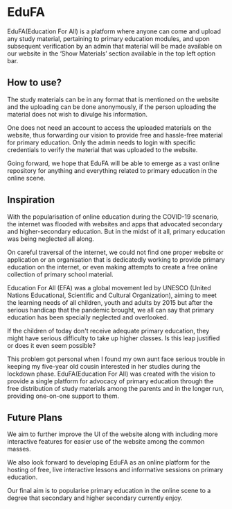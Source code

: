 # EduFA
EduFA(Education For All) is a platform where anyone can come and upload any study material, pertaining to primary education modules, and upon subsequent verification by an admin that material will be made available on our website in the ‘Show Materials’ section available in the top left option bar.

## How to use?

The study materials can be in any format that is mentioned on the website and the uploading can be done anonymously, if the person uploading the material does not wish to divulge his information.

One does not need an account to access the uploaded materials on the website, thus forwarding our vision to provide free and hassle-free material for primary education.
Only the admin needs to login with specific credentials to verify the material that was uploaded to the website.

Going forward, we hope that EduFA will be able to emerge as a vast online repository for anything and everything related to primary education in the online scene.

## Inspiration

With the popularisation of online education during the COVID-19 scenario, the internet was flooded with websites and apps that advocated secondary and higher-secondary education. But in the midst of it all, primary education was being neglected all along.

On careful traversal of the internet, we could not find one proper website or application or an organisation that is dedicatedly working to provide primary education on the internet, or even making attempts to create a free online collection of primary school material.

Education For All (EFA) was a global movement led by UNESCO (United Nations Educational, Scientific and Cultural Organization), aiming to meet the learning needs of all children, youth and adults by 2015 but after the serious handicap that the pandemic brought, we all can say that primary education has been specially neglected and overlooked.

If the children of today don't receive adequate primary education, they might have serious difficulty to take up higher classes. Is this leap justified or does it even seem possible?

This problem got personal when I found my own aunt face serious trouble in keeping my five-year old cousin interested in her studies during the lockdown phase. EduFA(Education For All) was created with the vision to provide a single platform for advocacy of primary education through the free distribution of study materials among the parents and in the longer run, providing one-on-one support to them.

## Future Plans

We aim to further improve the UI of the website along with including more interactive features for easier use of the website among the common masses.

We also look forward to developing EduFA as an online platform for the hosting of free, live interactive lessons and informative sessions on primary education.

Our final aim is to popularise primary education in the online scene to a degree that secondary and higher secondary currently enjoy.
